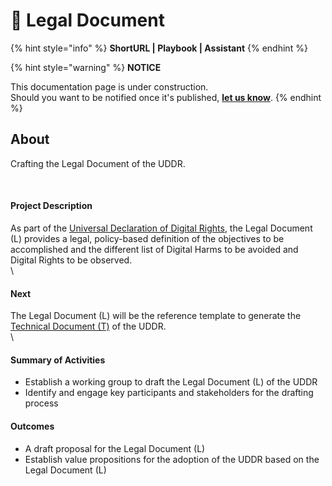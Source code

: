 # 🚧 Legal Document

{% hint style="info" %}
**ShortURL | Playbook | Assistant**
{% endhint %}





{% hint style="warning" %}
**NOTICE**

This documentation page is under construction.\
Should you want to be notified once it's published, [**let us know**](https://tiof.click/TIOFTarianUpdatesService).
{% endhint %}



## About

Crafting the Legal Document of the UDDR.

[\
](https://opencollective.com/uddr/projects/legal-document-l#category-ABOUT)



#### **Project Description**

As part of the [Universal Declaration of Digital Rights](https://opencollective.com/uddr), the Legal Document (L) provides a legal, policy-based definition of the objectives to be accomplished and the different list of Digital Harms to be avoided and Digital Rights to be observed.\
\


#### **Next**

The Legal Document (L) will be the reference template to generate the [Technical Document (T)](https://opencollective.com/technical-document-t) of the UDDR.\
\


#### **Summary of Activities**

* Establish a working group to draft the Legal Document (L) of the UDDR
* Identify and engage key participants and stakeholders for the drafting process

#### **Outcomes**

* A draft proposal for the Legal Document (L)
* Establish value propositions for the adoption of the UDDR based on the Legal Document (L)





